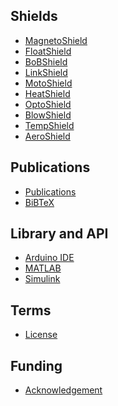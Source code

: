 ## Shields
* [MagnetoShield][magneto]
* [FloatShield][float]
* [BoBShield][bob]
* [LinkShield][link]
* [MotoShield][moto]
* [HeatShield][heat]
* [OptoShield][opto]
* [BlowShield][blow]
* [TempShield][temp]
* [AeroShield][aero]

## Publications
* [Publications][publications]
* [BiBTeX][bibtex]

## Library and API
* [Arduino IDE][commonArduino]
* [MATLAB][MATLABAPI]
* [Simulink][SimulinkAPI]


## Terms
* [License][license]

## Funding
* [Acknowledgement][acknowledgement]

[home]: https://github.com/gergelytakacs/AutomationShield/wiki
[bibtex]: https://github.com/gergelytakacs/AutomationShield/wiki/BibTeX

[commonArduino]: https://github.com/gergelytakacs/AutomationShield/wiki/Common-functions
[MATLABAPI]:  https://github.com/gergelytakacs/AutomationShield/wiki/MATLAB-API
[SimulinkAPI]: https://github.com/gergelytakacs/AutomationShield/wiki/Simulink-API

[temp]: https://github.com/gergelytakacs/AutomationShield/wiki/TMShield
[float]: https://github.com/gergelytakacs/AutomationShield/wiki/FloatShield
[heat]: https://github.com/gergelytakacs/AutomationShield/wiki/HeatShield
[magneto]: https://github.com/gergelytakacs/AutomationShield/wiki/MagnetoShield
[moto]: https://github.com/gergelytakacs/AutomationShield/wiki/MotoShield-R2
[opto]: https://github.com/gergelytakacs/AutomationShield/wiki/OptoShield
[bob]: https://github.com/gergelytakacs/AutomationShield/wiki/BoBShield
[blow]: https://github.com/gergelytakacs/AutomationShield/wiki/BlowShield
[tug]: https://github.com/gergelytakacs/AutomationShield/wiki/TugShield
[link]: https://github.com/gergelytakacs/AutomationShield/wiki/LinkShield
[aero]: https://github.com/gergelytakacs/AutomationShield/wiki/AeroShield
[publications]: https://github.com/gergelytakacs/AutomationShield/wiki/Publications
[license]: https://creativecommons.org/licenses/by-nc/4.0/
[acknowledgement]: https://github.com/gergelytakacs/AutomationShield/wiki/Funding